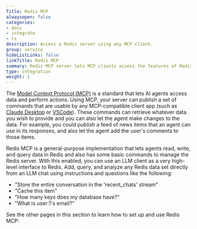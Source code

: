 ```yaml
---
Title: Redis MCP
alwaysopen: false
categories:
- docs
- integrate
- rs
description: Access a Redis server using any MCP client.
group: service
hideListLinks: false
linkTitle: Redis MCP
summary: Redis MCP server lets MCP clients access the features of Redis.
type: integration
weight: 1
---
```


The [Model Context Protocol (MCP)](https://modelcontextprotocol.io/introduction)
is a standard that lets AI agents access data and perform actions. Using MCP,
your server can publish a set of commands that are usable by any MCP-compatible
client app (such as [Claude Desktop](https://claude.ai/download) or
[VSCode](https://code.visualstudio.com/)). These commands can retrieve
whatever data you wish to provide and you can also let the agent make
changes to the data. For example, you could publish a feed of news items that
an agent can use in its responses, and also let the agent add the user's
comments to those items.

Redis MCP is a general-purpose implementation that lets agents read, write, and
query data in Redis and also has some basic commands to manage the Redis
server. With this enabled, you can use an LLM client as a very high-level
interface to Redis. Add, query, and analyze any Redis data set directly from
an LLM chat using instructions and questions like the following:

- "Store the entire conversation in the 'recent_chats' stream"
- "Cache this item"
- "How many keys does my database have?"
- "What is user:1's email?"

See the other pages in this section to learn how to set up and use Redis MCP:
